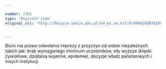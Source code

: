 ```yaml
---

number: 2301
type: 'Register item'
original_uri: 'http://decyzje.uokik.gov.pl/nd_wz_um.nsf/0/49402A8B34208DCAC125788F002719B6?OpenDocument'


---
```


Biuro ma prawo odwołania imprezy z przyczyn od siebie niezależnych takich jak: brak wymaganego minimum uczestników, siły wyższe (klęski żywiołowe, działania wojenne, epidemie), decyzje władz państwowych i innych instytucji
